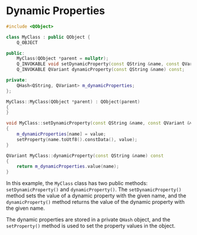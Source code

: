# Dynamic Properties

```cpp
#include <QObject>

class MyClass : public QObject {
    Q_OBJECT

public:
    MyClass(QObject *parent = nullptr);
    Q_INVOKABLE void setDynamicProperty(const QString &name, const QVariant &value);
    Q_INVOKABLE QVariant dynamicProperty(const QString &name) const;

private:
    QHash<QString, QVariant> m_dynamicProperties;
};

MyClass::MyClass(QObject *parent) : QObject(parent)
{
}

void MyClass::setDynamicProperty(const QString &name, const QVariant &value)
{
    m_dynamicProperties[name] = value;
    setProperty(name.toUtf8().constData(), value);
}

QVariant MyClass::dynamicProperty(const QString &name) const
{
    return m_dynamicProperties.value(name);
}

```

In this example, the `MyClass` class has two public methods: `setDynamicProperty()` and `dynamicProperty()`. The `setDynamicProperty()` method sets the value of a dynamic property with the given name, and the `dynamicProperty()` method returns the value of the dynamic property with the given name.

The dynamic properties are stored in a private `QHash` object, and the `setProperty()` method is used to set the property values in the object.
